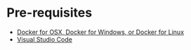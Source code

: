 # Pre-requisites

- [Docker for OSX, Docker for Windows, or Docker for Linux](https://www.docker.com/products/docker)
- [Visual Studio Code](https://code.visualstudio.com/)
